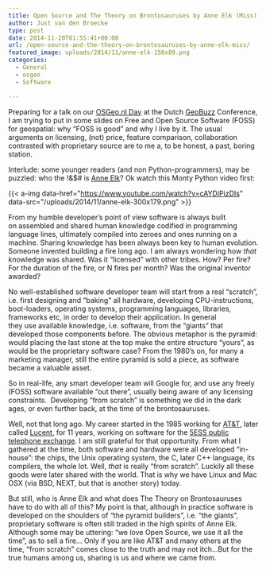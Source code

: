 ```yaml
---
title: Open Source and The Theory on Brontosauruses by Anne Elk (Miss)
author: Just van den Broecke
type: post
date: 2014-11-20T01:55:41+00:00
url: /open-source-and-the-theory-on-brontosauruses-by-anne-elk-miss/
featured_image: uploads/2014/11/anne-elk-150x89.png
categories:
  - General
  - osgeo
  - Software

---
```

Preparing for a talk on our [OSGeo.nl Day][1] at the Dutch [GeoBuzz][2] Conference, I am trying to put in some slides on Free and Open Source Software (FOSS) for geospatial: why &#8220;FOSS is good&#8221; and why I live by it. The usual arguments on licensing, (not) price, feature comparison, collaboration contrasted with proprietary source are to me a, to be honest, a past, boring station.

Interlude: some younger readers (and non Python-programmers), may be puzzled: who the !&$# is [Anne Elk][3]? Ok watch this Monty Python video first:

{{< a-img data-href="https://www.youtube.com/watch?v=cAYDiPizDIs" data-src="/uploads/2014/11/anne-elk-300x179.png" >}}

From my humble developer&#8217;s point of view software is always built on assembled and shared human knowledge codified in programming language lines, ultimately compiled into zeroes and ones running on a machine. Sharing knowledge has been always been key to human evolution. Someone invented building a fire long ago. I am always wondering how _that_ knowledge was shared. Was it &#8220;licensed&#8221; with other tribes. How? Per fire? For the duration of the fire, or N fires per month? Was the original inventor awarded?

No well-established software developer team will start from a real &#8220;scratch&#8221;, i.e. first designing and &#8220;baking&#8221; all hardware, developing CPU-instructions, boot-loaders, operating systems, programming languages, libraries, frameworks etc, in order to develop their application. In general they use available knowledge, i.e. software, from the &#8220;giants&#8221; that developed those components before. The obvious metaphor is the pyramid: would placing the last stone at the top make the entire structure &#8220;yours&#8221;, as would be the proprietary software case? From the 1980&#8217;s on, for many a marketing manager, still the entire pyramid is sold a piece, as software became a valuable asset.

So in real-life, any smart developer team will Google for, and use any freely (FOSS) software available &#8220;out there&#8221;, usually being aware of any licensing constraints.  Developing &#8220;from scratch&#8221; is something we did in the dark ages, or even further back, at the time of the brontosauruses.

Well, not that long ago. My career started in the 1985 working for [AT&amp;T][4], later called [Lucent][5], for 11 years, working on software for the [5ESS public telephone exchange][6]. I am still grateful for that opportunity. From what I gathered at the time, both software and hardware were all developed &#8220;in-house&#8221;: the chips, the Unix operating system, the C, later C++ language, its compilers, the whole lot. Well, _that_ is really &#8220;from scratch&#8221;. Luckily all these goods were later shared with the world. That is why we have Linux and Mac OSX (via BSD, NEXT, but that is another story) today.

But still, who is Anne Elk and what does The Theory on Brontosauruses have to do with all of this? My point is that, although in practice software is developed on the shoulders of &#8220;the pyramid builders&#8221;, i.e. &#8220;the giants&#8221;, proprietary software is often still traded in the high spirits of Anne Elk. Although some may be uttering: &#8220;we love Open Source, we use it all the time&#8221;, as to sell a fire&#8230; Only if you are like AT&T and many others at the time, &#8220;from scratch&#8221; comes close to the truth and may not itch&#8230;But for the true humans among us, sharing is us and where we came from.

 [1]: http://osgeo.nl/osgeo-nl-dag-2014/
 [2]: http://geobuzz.nl/
 [3]: http://en.wikipedia.org/wiki/Anne_Elk's_Theory_on_Brontosauruses
 [4]: htCtp://en.wikipedia.org/wiki/AT%26T
 [5]: http://en.wikipedia.org/wiki/Lucent
 [6]: ttp://en.wikipedia.org/wiki/5ESS_switch
